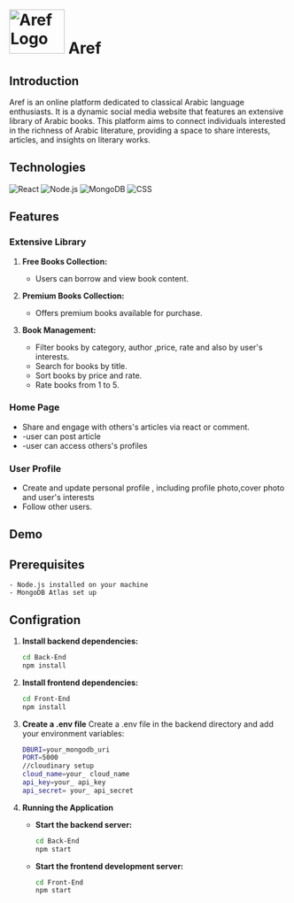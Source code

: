 # <img src="https://res.cloudinary.com/doxzf3r3o/image/upload/v1720035989/%D8%B9%D8%A7%D8%B1%D9%81_vwykny.png" alt="Aref Logo" width="100" height="80"> Aref

## Introduction

Aref is an online platform dedicated to classical Arabic language enthusiasts. It is a dynamic social media website that features an extensive library of Arabic books. This platform aims to connect individuals interested in the richness of Arabic literature, providing a space to share interests, articles, and insights on literary works.

## Technologies

![React](https://img.shields.io/badge/React-61DAFB?logo=react)
![Node.js](https://img.shields.io/badge/Node.js-339933?logo=node.js)
![MongoDB](https://img.shields.io/badge/MongoDB-47A248?logo=mongodb)
![CSS](https://img.shields.io/badge/CSS-1572B6?logo=css3)

## Features

### Extensive Library

1. **Free Books Collection:**
   - Users can borrow and view book content.

2. **Premium Books Collection:**
   - Offers premium books available for purchase.

3. **Book Management:**
   - Filter books by category, author ,price, rate and also by user's interests.
   - Search for books by title.
   - Sort books by price and rate.
   - Rate books from 1 to 5.

### Home Page
   - Share and engage with others's articles via react or comment.
   - -user can post article
   - -user can access others's profiles

### User Profile
   - Create and update personal profile , including profile photo,cover photo and user's interests
   - Follow other users.
## Demo    
## Prerequisites
    - Node.js installed on your machine
    - MongoDB Atlas set up   
## Configration

1. **Install backend dependencies:**

   ```bash
   cd Back-End
   npm install

2. **Install frontend dependencies:**

   ```bash
   cd Front-End
   npm install

3. **Create a .env file**
   Create a .env file in the backend directory and add your environment variables:
     
    ```bash
    DBURI=your_mongodb_uri
    PORT=5000
    //cloudinary setup
    cloud_name=your_ cloud_name
    api_key=your_ api_key
    api_secret= your_ api_secret

4. **Running the Application**
   - **Start the backend server:**
      ```bash
      cd Back-End
      npm start

   - **Start the frontend development server:**
      ```bash
      cd Front-End
      npm start


